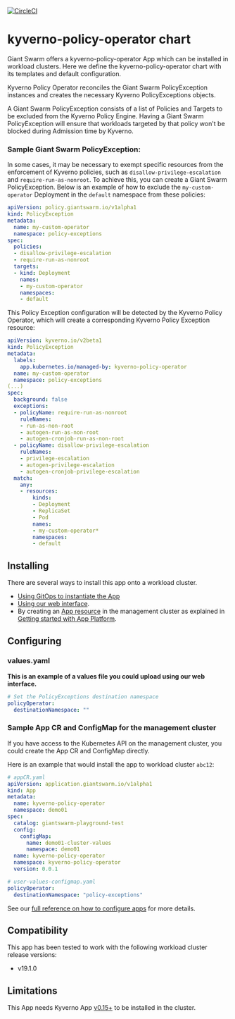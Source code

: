 [![CircleCI](https://dl.circleci.com/status-badge/img/gh/giantswarm/kyverno-policy-operator/tree/main.svg?style=svg)](https://dl.circleci.com/status-badge/redirect/gh/giantswarm/kyverno-policy-operator/tree/main)

# kyverno-policy-operator chart

Giant Swarm offers a kyverno-policy-operator App which can be installed in workload clusters.
Here we define the kyverno-policy-operator chart with its templates and default configuration.

Kyverno Policy Operator reconciles the Giant Swarm PolicyException instances and creates the necessary Kyverno PolicyExceptions objects.

A Giant Swarm PolicyException consists of a list of Policies and Targets to be excluded from the Kyverno Policy Engine. Having a Giant Swarm PolicyException will ensure that workloads targeted by that policy won't be blocked during Admission time by Kyverno.

### Sample Giant Swarm PolicyException:

In some cases, it may be necessary to exempt specific resources from the enforcement of Kyverno policies, such as `disallow-privilege-escalation` and `require-run-as-nonroot`. To achieve this, you can create a Giant Swarm PolicyException. Below is an example of how to exclude the `my-custom-operator` Deployment in the `default` namespace from these policies:

```yaml
apiVersion: policy.giantswarm.io/v1alpha1
kind: PolicyException
metadata:
  name: my-custom-operator
  namespace: policy-exceptions
spec:
  policies:
  - disallow-privilege-escalation
  - require-run-as-nonroot
  targets:
  - kind: Deployment
    names:
    - my-custom-operator
    namespaces:
    - default
```

This Policy Exception configuration will be detected by the Kyverno Policy Operator, which will create a corresponding Kyverno Policy Exception resource:

```yaml
apiVersion: kyverno.io/v2beta1
kind: PolicyException
metadata:
  labels:
    app.kubernetes.io/managed-by: kyverno-policy-operator
  name: my-custom-operator
  namespace: policy-exceptions
(...)
spec:
  background: false
  exceptions:
  - policyName: require-run-as-nonroot
    ruleNames:
    - run-as-non-root
    - autogen-run-as-non-root
    - autogen-cronjob-run-as-non-root
  - policyName: disallow-privilege-escalation
    ruleNames:
    - privilege-escalation
    - autogen-privilege-escalation
    - autogen-cronjob-privilege-escalation
  match:
    any:
    - resources:
        kinds:
        - Deployment
        - ReplicaSet
        - Pod
        names:
        - my-custom-operator*
        namespaces:
        - default
```

## Installing

There are several ways to install this app onto a workload cluster.

- [Using GitOps to instantiate the App](https://docs.giantswarm.io/advanced/gitops/apps/)
- [Using our web interface](https://docs.giantswarm.io/platform-overview/web-interface/app-platform/#installing-an-app).
- By creating an [App resource](https://docs.giantswarm.io/use-the-api/management-api/crd/apps.application.giantswarm.io/) in the management cluster as explained in [Getting started with App Platform](https://docs.giantswarm.io/getting-started/app-platform/).

## Configuring

### values.yaml

**This is an example of a values file you could upload using our web interface.**

```yaml
# Set the PolicyExceptions destination namespace
policyOperator:
  destinationNamespace: ""
```

### Sample App CR and ConfigMap for the management cluster

If you have access to the Kubernetes API on the management cluster, you could create
the App CR and ConfigMap directly.

Here is an example that would install the app to
workload cluster `abc12`:

```yaml
# appCR.yaml
apiVersion: application.giantswarm.io/v1alpha1
kind: App
metadata:
  name: kyverno-policy-operator
  namespace: demo01
spec:
  catalog: giantswarm-playground-test
  config:
    configMap:
      name: demo01-cluster-values
      namespace: demo01
  name: kyverno-policy-operator
  namespace: kyverno-policy-operator
  version: 0.0.1
```

```yaml
# user-values-configmap.yaml
policyOperator:
  destinationNamespace: "policy-exceptions"
```

See our [full reference on how to configure apps](https://docs.giantswarm.io/getting-started/app-platform/app-configuration/) for more details.

## Compatibility

This app has been tested to work with the following workload cluster release versions:

- v19.1.0

## Limitations

This App needs Kyverno App [v0.15+](https://github.com/giantswarm/kyverno-app) to be installed in the cluster. 
